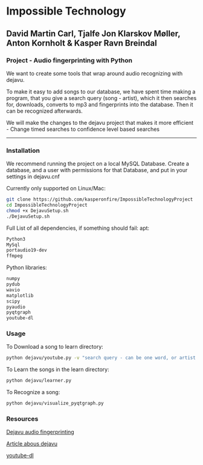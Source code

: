 # Impossible Technology

## David Martin Carl, Tjalfe Jon Klarskov Møller, Anton Kornholt & Kasper Ravn Breindal

### Project - Audio fingerprinting with Python

We want to create some tools that wrap around audio recognizing with dejavu.

To make it easy to add songs to our database, we have spent time making a program, that you give a search query (song - artist), which it then searches for, downloads, converts to mp3 and fingerprints into the database. Then it can be recognized afterwards.

We will make the changes to the dejavu project that makes it more efficient - Change timed searches to confidence level based searches

* * *

### Installation

We recommend running the project on a local MySQL Database. Create a database, and a user with permissions for that Database, and put in your settings in dejavu.cnf

Currently only supported on
Linux/Mac:

```bash
git clone https://github.com/kasperonfire/ImpossibleTechnologyProject
cd ImpossibleTechnologyProject
chmod +x DejavuSetup.sh
./DejavuSetup.sh
```

Full List of all dependencies, if something should fail:
apt:

```bash
Python3
MySql
portaudio19-dev
ffmpeg
```

Python libraries:

```bash
numpy
pydub
wavio
matplotlib
scipy
pyaudio
pyqtgraph
youtube-dl
```

### Usage

To Download a song to learn directory:

```bash
python dejavu/youtube.py -v "search query - can be one word, or artist + title, or anything"
```

To Learn the songs in the learn directory:

```bash
python dejavu/learner.py
```

To Recognize a song:

```bash
python dejavu/visualize_pyqtgraph.py
```

### Resources

[Dejavu audio fingerprinting](https://github.com/worldveil/dejavu)

[Article abous dejavu](http://willdrevo.com/fingerprinting-and-audio-recognition-with-python/)

[youtube-dl](https://rg3.github.io/youtube-dl/)
